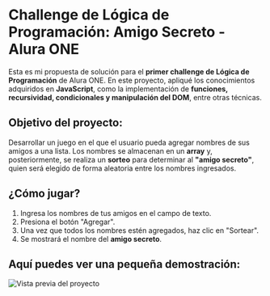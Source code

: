 # Challenge de Lógica de Programación: Amigo Secreto - Alura ONE

Esta es mi propuesta de solución para el **primer challenge de Lógica de Programación** de Alura ONE.
En este proyecto, apliqué los conocimientos adquiridos en **JavaScript**, como la implementación de **funciones, recursividad, condicionales y manipulación del DOM**, entre otras técnicas.


## Objetivo del proyecto:

Desarrollar un juego en el que el usuario pueda agregar nombres de sus amigos a una lista. Los nombres se almacenan en un **array** y, posteriormente, se realiza un **sorteo** para determinar al **"amigo secreto"**, quien será elegido de forma aleatoria entre los nombres ingresados.


## ¿Cómo jugar?

1. Ingresa los nombres de tus amigos en el campo de texto.
2. Presiona el botón "Agregar".
3. Una vez que todos los nombres estén agregados, haz clic en "Sortear".
4. Se mostrará el nombre del **amigo secreto**. 


## Aquí puedes ver una pequeña demostración:
![Vista previa del proyecto]()

